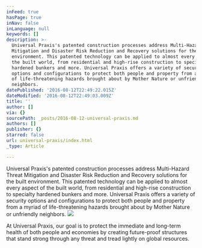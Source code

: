 ```yaml
---
inFeed: true
hasPage: true
inNav: false
inLanguage: null
keywords: []
description: >-
  Universal Praxis's patented construction processes address Multi-Hazard Threat
  Mitigation and Disaster Risk Reduction and Recovery solutions for the built
  environment. This patented technology can be applied to almost every aspect of
  the built world, from residential and high-rise construction to specialty
  hardened bunkers and more. Universal Praxis offers a variety of security
  options and configurations to protect both people and property from a myriad
  of life-threatening hazards brought about by Mother Nature or unfriendly
  neighbors.
datePublished: '2016-08-12T22:49:22.015Z'
dateModified: '2016-08-12T22:49:03.009Z'
title: ''
author: []
via: {}
sourcePath: _posts/2016-08-12-universal-praxis.md
authors: []
publisher: {}
starred: false
url: universal-praxis/index.html
_type: Article

---
```

Universal Praxis's patented construction processes address Multi-Hazard Threat Mitigation and Disaster Risk Reduction and Recovery solutions for the built environment. This patented technology can be applied to almost every aspect of the built world, from residential and high-rise construction to specialty hardened bunkers and more. Universal Praxis offers a variety of security options and configurations to protect both people and property from a myriad of life-threatening hazards brought about by Mother Nature or unfriendly neighbors.
![](https://the-grid-user-content.s3-us-west-2.amazonaws.com/aa9b7ff8-fa9f-49c8-90b9-6ed0b07e7a5f.jpg)

At Universal Praxis, our goal is to protect the immediate and long-term health of both people and economies by creating future-proof structures that stand strong through any threat and tread lightly on global resources.